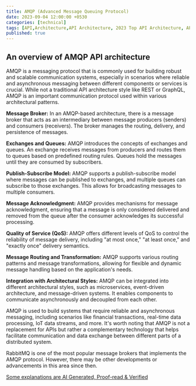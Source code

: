 ```yaml
---
title: AMQP (Advanced Message Queuing Protocol)
date: 2023-09-04 12:00:00 +0530
categories: [technical]
tags: [API,Architecture,API Architecture, 2023 Top API Architecture, API methodologies, REST, Webhooks, Graphql, SOAP, Websocket, gRPC, MQTT, AMQP, what are API Architectures, API Styles, different types of api architectures, quick revision of apis, Advanced Message Queuing Protocol, interview preperations]
published: true
---
```


## An overview of AMQP API architecture

AMQP is a messaging protocol that is commonly used for building robust and scalable communication systems, especially in scenarios where reliable and asynchronous messaging between different components or services is crucial. While not a traditional API architecture style like REST or GraphQL, AMQP is an important communication protocol used within various architectural patterns.

**Message Broker:**
In an AMQP-based architecture, there is a message broker that acts as an intermediary between message producers (senders) and consumers (receivers). The broker manages the routing, delivery, and persistence of messages.

**Exchanges and Queues:**
AMQP introduces the concepts of exchanges and queues. An exchange receives messages from producers and routes them to queues based on predefined routing rules. Queues hold the messages until they are consumed by subscribers.

**Publish-Subscribe Model:**
AMQP supports a publish-subscribe model where messages can be published to exchanges, and multiple queues can subscribe to those exchanges. This allows for broadcasting messages to multiple consumers.

**Message Acknowledgment:**
AMQP provides mechanisms for message acknowledgment, ensuring that a message is only considered delivered and removed from the queue after the consumer acknowledges its successful processing.

**Quality of Service (QoS):**
AMQP offers different levels of QoS to control the reliability of message delivery, including "at most once," "at least once," and "exactly once" delivery semantics.

**Message Routing and Transformation:**
AMQP supports various routing patterns and message transformations, allowing for flexible and dynamic message handling based on the application's needs.

**Integration with Architectural Styles:**
AMQP can be integrated into different architectural styles, such as microservices, event-driven architecture, and message-driven systems. It enables components to communicate asynchronously and decoupled from each other.

AMQP is used to build systems that require reliable and asynchronous messaging, including scenarios like financial transactions, real-time data processing, IoT data streams, and more. It's worth noting that AMQP is not a replacement for APIs but rather a complementary technology that helps facilitate communication and data exchange between different parts of a distributed system.

RabbitMQ is one of the most popular message brokers that implements the AMQP protocol. However, there may be other developments or advancements in this area since then.

[Some explanations are AI Generated, Proof-read & Verified](#)